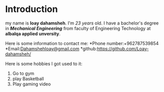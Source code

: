# Introduction 
my name is **loay dahamsheh**.
I'm *23 years* old. I have a bachelor's degree in ***Mechanical Engineering*** from faculty of Engineering Technology at **albalqa applied unversity**.

Here is some information to contact me:
*Phone number:+962787539854
*Email:<Dahamshehloay@gmail.com>
*github:<https://github.com/Loay-dahamsheh/>

Here is some hobbies I got used to it:
1. Go to gym
2. play Basketball
3. Play gaming video